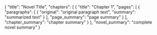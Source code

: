 {
  "title": "Novel Title",
  "chapters": [
    {
      "title": "Chapter 1",
      "pages": [
        {
          "paragraphs": [
            { "original": "original paragraph text", "summary": "summarized text" }
          ],
          "page_summary": "page summary"
        }
      ],
      "chapter_summary": "chapter summary"
    }
  ],
  "novel_summary": "complete novel summary"
}
